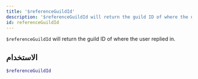 ```yaml
---
title: '$referenceGuildId'
description: '$referenceGuildId will return the guild ID of where the user replied in.'
id: referenceGuildId
---
```


`$referenceGuildId` will return the guild ID of where the user replied in.

## الاستخدام

```php
$referenceGuildId
```